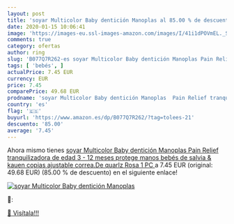 ```yaml
---
layout: post
title: 'soyar Multicolor Baby dentición Manoplas al 85.00 % de descuento'
date: 2020-01-15 10:06:41
image: 'https://images-eu.ssl-images-amazon.com/images/I/41i1dPOVmEL._SL200_.jpg'
comments: true
category: ofertas
author: ring
slug: 'B077Q7R262-es soyar Multicolor Baby dentición Manoplas Pain Relief...'
tags: [ 'bebés', ]
actualPrice: 7.45 EUR
currency: EUR
price: 7.45
comparePrice: 49.68 EUR
prodname: 'soyar Multicolor Baby dentición Manoplas  Pain Relief tranquilizadora de edad 3 - 12 meses protege manos bebés de salvia & kauen copias ajustable correa.De quarlz Rosa  1 PC '
country: 'es'
flag: '🇪🇸'
buyurl: 'https://www.amazon.es/dp/B077Q7R262/?tag=tolees-21'
descuento: '85.00'
average: '7.45'
---
```


Ahora mismo tienes [soyar Multicolor Baby dentición Manoplas  Pain Relief tranquilizadora de edad 3 - 12 meses protege manos bebés de salvia & kauen copias ajustable correa.De quarlz Rosa  1 PC ](https://www.amazon.es/dp/B077Q7R262/?tag=tolees-21) a 7.45 EUR (original: 49.68 EUR) (85.00 %  de descuento) en el siguiente enlace!

[![soyar Multicolor Baby dentición Manoplas](https://images-eu.ssl-images-amazon.com/images/I/41i1dPOVmEL._SL200_.jpg)](https://www.amazon.es/dp/B077Q7R262/?tag=tolees-21)

🔎:


[🛒 Visítala!!!](https://www.amazon.es/dp/B077Q7R262/?tag=tolees-21)
